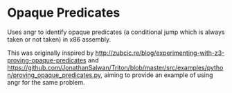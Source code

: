 # Opaque Predicates

Uses angr to identify opaque predicates (a conditional jump which is always taken or not taken) in x86 assembly.

This was originally inspired by http://zubcic.re/blog/experimenting-with-z3-proving-opaque-predicates and https://github.com/JonathanSalwan/Triton/blob/master/src/examples/python/proving_opaque_predicates.py, aiming to provide an example of using angr for the same problem.